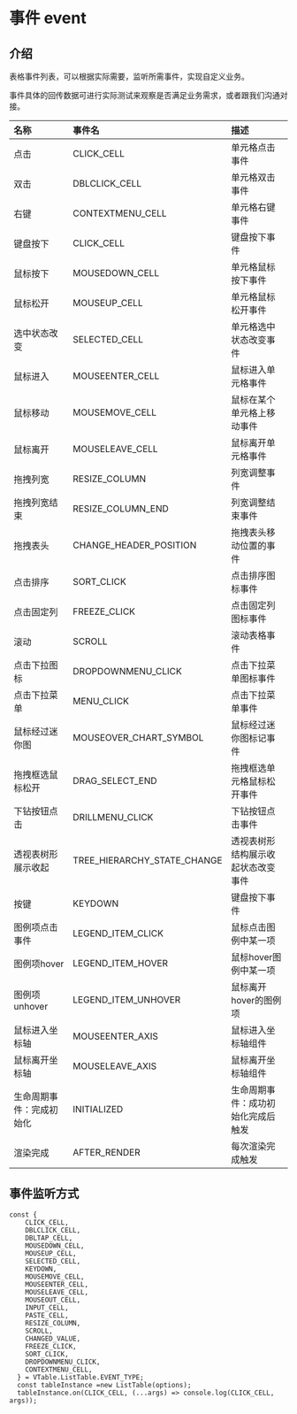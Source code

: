 # 事件 event

## 介绍

表格事件列表，可以根据实际需要，监听所需事件，实现自定义业务。

事件具体的回传数据可进行实际测试来观察是否满足业务需求，或者跟我们沟通对接。

|名称|事件名|描述|
|:----|:----|:----|
|点击|CLICK\_CELL|单元格点击事件|
|双击|DBLCLICK\_CELL|单元格双击事件|
|右键|CONTEXTMENU\_CELL|单元格右键事件|
|键盘按下|CLICK\_CELL|键盘按下事件|
|鼠标按下|MOUSEDOWN\_CELL|单元格鼠标按下事件|
|鼠标松开|MOUSEUP\_CELL|单元格鼠标松开事件|
|选中状态改变|SELECTED\_CELL|单元格选中状态改变事件|
|鼠标进入|MOUSEENTER\_CELL|鼠标进入单元格事件|
|鼠标移动|MOUSEMOVE\_CELL|鼠标在某个单元格上移动事件|
|鼠标离开|MOUSELEAVE\_CELL|鼠标离开单元格事件|
|拖拽列宽|RESIZE\_COLUMN|列宽调整事件|
|拖拽列宽结束|RESIZE\_COLUMN\_END|列宽调整结束事件|
|拖拽表头|CHANGE\_HEADER\_POSITION|拖拽表头移动位置的事件|
|点击排序|SORT\_CLICK|点击排序图标事件|
|点击固定列|FREEZE\_CLICK|点击固定列图标事件|
|滚动|SCROLL|滚动表格事件|
|点击下拉图标|DROPDOWNMENU\_CLICK|点击下拉菜单图标事件|
|点击下拉菜单|MENU\_CLICK|点击下拉菜单事件|
|鼠标经过迷你图|MOUSEOVER\_CHART\_SYMBOL|鼠标经过迷你图标记事件|
|拖拽框选鼠标松开|DRAG\_SELECT\_END|拖拽框选单元格鼠标松开事件|
|下钻按钮点击|DRILLMENU\_CLICK|下钻按钮点击事件|
|透视表树形展示收起|TREE\_HIERARCHY\_STATE\_CHANGE|透视表树形结构展示收起状态改变事件|
|按键|KEYDOWN|键盘按下事件|
|图例项点击事件|LEGEND\_ITEM\_CLICK|鼠标点击图例中某一项|
|图例项hover|LEGEND\_ITEM\_HOVER|鼠标hover图例中某一项|
|图例项unhover|LEGEND\_ITEM\_UNHOVER|鼠标离开hover的图例项|
|鼠标进入坐标轴|MOUSEENTER\_AXIS|鼠标进入坐标轴组件|
|鼠标离开坐标轴|MOUSELEAVE\_AXIS|鼠标离开坐标轴组件|
|生命周期事件：完成初始化|INITIALIZED|生命周期事件：成功初始化完成后触发|
|渲染完成|AFTER\_RENDER|每次渲染完成触发|

## 事件监听方式

```
const {
    CLICK_CELL,
    DBLCLICK_CELL,
    DBLTAP_CELL,
    MOUSEDOWN_CELL,
    MOUSEUP_CELL,
    SELECTED_CELL,
    KEYDOWN,
    MOUSEMOVE_CELL,
    MOUSEENTER_CELL,
    MOUSELEAVE_CELL,
    MOUSEOUT_CELL,
    INPUT_CELL,
    PASTE_CELL,
    RESIZE_COLUMN,
    SCROLL,
    CHANGED_VALUE,
    FREEZE_CLICK,
    SORT_CLICK,
    DROPDOWNMENU_CLICK,
    CONTEXTMENU_CELL,
  } = VTable.ListTable.EVENT_TYPE;
  const tableInstance =new ListTable(options);
  tableInstance.on(CLICK_CELL, (...args) => console.log(CLICK_CELL, args));
```
